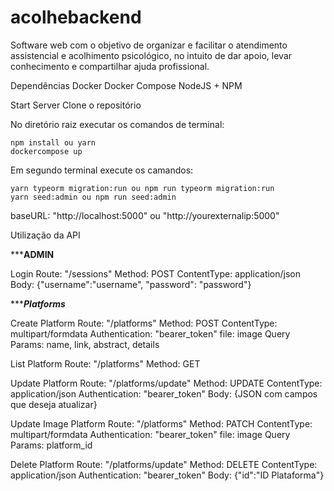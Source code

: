 # acolhebackend
Software web com o objetivo de organizar e facilitar o atendimento assistencial e acolhimento psicológico, no intuito de dar apoio, levar conhecimento e compartilhar ajuda profissional.

Dependências
Docker
Docker Compose
NodeJS + NPM

Start Server
Clone o repositório

No diretório raiz executar os comandos de terminal:

    npm install ou yarn
    dockercompose up

Em segundo terminal execute os camandos:

    yarn typeorm migration:run ou npm run typeorm migration:run
    yarn seed:admin ou npm run seed:admin

baseURL: "http://localhost:5000" ou "http://yourexternalip:5000"

Utilização da API

*******ADMIN****

  Login
  Route: "/sessions"
  Method: POST
  ContentType: application/json
  Body: {"username":"username", "password": "password"}

********Platforms*****

  Create Platform
  Route: "/platforms"
  Method: POST
  ContentType: multipart/formdata
  Authentication: "bearer_token"
  file: image
  Query Params: name, link, abstract, details

  List Platform
  Route: "/platforms"
  Method: GET

  Update Platform
  Route: "/platforms/update"
  Method: UPDATE
  ContentType: application/json
  Authentication: "bearer_token"
  Body: {JSON com campos que deseja atualizar}

  Update Image Platform
  Route: "/platforms"
  Method: PATCH
  ContentType: multipart/formdata
  Authentication: "bearer_token"
  file: image
  Query Params: platform_id

  Delete Platform
  Route: "/platforms/update"
  Method: DELETE
  ContentType: application/json
  Authentication: "bearer_token"
  Body: {"id":"ID Plataforma"}


  